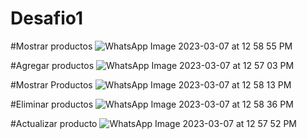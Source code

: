 # Desafio1

  #Mostrar productos
![WhatsApp Image 2023-03-07 at 12 58 55 PM](https://user-images.githubusercontent.com/106613946/223524805-de16db1e-c547-44cf-b826-ee78ed863354.jpeg)

  #Agregar productos
![WhatsApp Image 2023-03-07 at 12 57 03 PM](https://user-images.githubusercontent.com/106613946/223524807-00bc1736-5fc2-42a8-93e4-c9512afc88ed.jpeg)

  #Mostrar Productos
![WhatsApp Image 2023-03-07 at 12 58 13 PM](https://user-images.githubusercontent.com/106613946/223524817-4c12bff5-0bfb-4946-b6d9-24a239e83e7a.jpeg)

  #Eliminar productos
![WhatsApp Image 2023-03-07 at 12 58 36 PM](https://user-images.githubusercontent.com/106613946/223524793-8c0bd8c0-ba04-43cd-8158-d8dfcd66eaca.jpeg)

  #Actualizar producto
![WhatsApp Image 2023-03-07 at 12 57 52 PM](https://user-images.githubusercontent.com/106613946/223524811-bf4b2000-fe35-4597-b386-2131fb8a65e1.jpeg)
